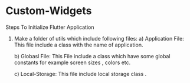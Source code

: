 # Custom-Widgets
Steps To Initialize Flutter Application

1) Make a folder of utils which include following files:
   a) Application File:
                      This file include a class with the name of application.
   
   b) Globasl File:
                 This File include a class which have some global constants for example screen sizes , colors etc.
   
   c) Local-Storage:
                 This file include local storage class .


 
 
